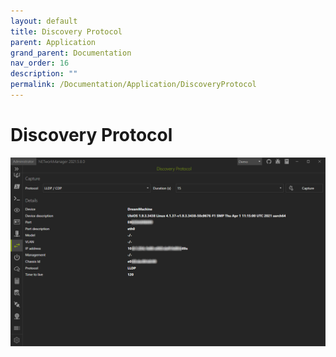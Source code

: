 ```yaml
---
layout: default
title: Discovery Protocol
parent: Application
grand_parent: Documentation
nav_order: 16
description: ""
permalink: /Documentation/Application/DiscoveryProtocol
---
```



# Discovery Protocol

![DiscoveryProtocol](16_DiscoveryProtocol.png)
